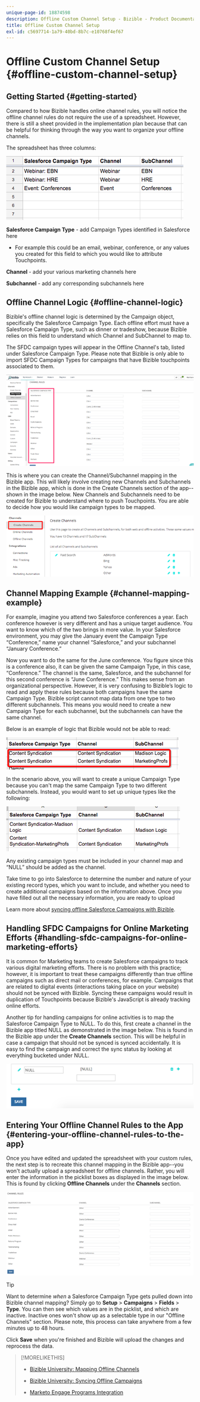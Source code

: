 ```yaml
---
unique-page-id: 18874598
description: Offline Custom Channel Setup - Bizible - Product Documentation
title: Offline Custom Channel Setup
exl-id: c5697714-1a79-40bd-8b7c-e10768f4ef67
---
```

# Offline Custom Channel Setup {#offline-custom-channel-setup}

## Getting Started {#getting-started}

Compared to how Bizible handles online channel rules, you will notice the offline channel rules do not require the use of a spreadsheet. However, there is still a sheet provided in the implementation plan because that can be helpful for thinking through the way you want to organize your offline channels.

The spreadsheet has three columns:

![](assets/1-2.png)

**Salesforce Campaign Type** - add Campaign Types identified in Salesforce here

* For example this could be an email, webinar, conference, or any values you created for this field to which you would like to attribute Touchpoints.

**Channel** - add your various marketing channels here

**Subchannel** - add any corresponding subchannels here

## Offline Channel Logic {#offline-channel-logic}

Bizible's offline channel logic is determined by the Campaign object, specifically the Salesforce Campaign Type. Each offline effort must have a Salesforce Campaign Type, such as dinner or tradeshow, because Bizible relies on this field to understand which Channel and SubChannel to map to.

The SFDC campaign types will appear in the Offline Channel's tab, listed under Salesforce Campaign Type. Please note that Bizible is only able to import SFDC Campaign Types for campaigns that have Bizible touchpoints associated to them.

![](assets/2-2.png)

This is where you can create the Channel/Subchannel mapping in the Bizible app. This will likely involve creating new Channels and Subchannels in the Bizible app, which is done in the Create Channels section of the app--shown in the image below. New Channels and Subchannels need to be created for Bizible to understand where to push Touchpoints. You are able to decide how you would like campaign types to be mapped.

![](assets/3-2.png)

## Channel Mapping Example {#channel-mapping-example}

For example, imagine you attend two Salesforce conferences a year. Each conference however is very different and has a unique target audience. You want to know which of the two brings in more value. In your Salesforce environment, you may give the January event the Campaign Type “Conference,” name your channel “Salesforce,” and your subchannel “January Conference.”

Now you want to do the same for the June conference. You figure since this is a conference also, it can be given the same Campaign Type, in this case, “Conference.” The channel is the same, Salesforce, and the subchannel for this second conference is “June Conference.” This makes sense from an organizational perspective. However, it is very confusing to Bizible’s logic to read and apply these rules because both campaigns have the same Campaign Type. Bizible script cannot map data from one type to two different subchannels. This means you would need to create a new Campaign Type for each subchannel, but the subchannels can have the same channel.

Below is an example of logic that Bizible would not be able to read:

![](assets/4-2.png)

In the scenario above, you will want to create a unique Campaign Type because you can't map the same Campaign Type to two different subchannels. Instead, you would want to set up unique types like the following:

![](assets/5-2.png)

Any existing campaign types must be included in your channel map and “NULL” should be added as the channel.

Take time to go into Salesforce to determine the number and nature of your existing record types, which you want to include, and whether you need to create additional campaigns based on the information above. Once you have filled out all the necessary information, you are ready to upload

Learn more about [syncing offline Salesforce Campaigns with Bizible](/help/channel-tracking-and-setup/offline-channels/syncing-offline-campaigns.md).

## Handling SFDC Campaigns for Online Marketing Efforts {#handling-sfdc-campaigns-for-online-marketing-efforts}

It is common for Marketing teams to create Salesforce campaigns to track various digital marketing efforts. There is no problem with this practice; however, it is important to treat these campaigns differently than true offline campaigns such as direct mail or conferences, for example. Campaigns that are related to digital events (interactions taking place on your website) should not be synced with Bizible. Syncing these campaigns would result in duplication of Touchpoints because Bizible's JavaScript is already tracking online efforts.

Another tip for handling campaigns for online activities is to map the Salesforce Campaign Type to NULL. To do this, first create a channel in the Bizible app titled NULL as demonstrated in the image below. This is found in the Bizible app under the **Create Channels** section. This will be helpful in case a campaign that should not be synced is synced accidentally. It is easy to find the campaign and correct the sync status by looking at everything bucketed under NULL.

![](assets/6-2.png)

## Entering Your Offline Channel Rules to the App {#entering-your-offline-channel-rules-to-the-app}

Once you have edited and updated the spreadsheet with your custom rules, the next step is to recreate this channel mapping in the Bizible app--you won't actually upload a spreadsheet for offline channels. Rather, you will enter the information in the picklist boxes as displayed in the image below. This is found by clicking **Offline Channels** under the **Channels** section.

![](assets/7-2.png)

>[!TIP]
>
>Want to determine _when_ a Salesforce Campaign Type gets pulled down into Bizible channel mapping? Simply go to **Setup** > **Campaigns** > **Fields** > **Type**. You can then see which values are in the picklist, and which are inactive. Inactive ones won't show up as a selectable type in our "Offline Channels" section. Please note, this process can take anywhere from a few minutes up to 48 hours.

Click **Save** when you're finished and Bizible will upload the changes and reprocess the data.

>[!MORELIKETHIS]
>
>* [Bizible University: Mapping Offline Channels](https://universityonline.marketo.com/courses/bizible-fundamentals-channel-management/#/page/5c630eca34d9f0367662b77f)
>
>* [Bizible University: Syncing Offline Campaigns](https://universityonline.marketo.com/courses/bizible-fundamentals-channel-management/#/page/5c63286e34d9f0367662b78b)
>
>* [Marketo Engage Programs Integration](/help/marketo-measure-and-marketo/marketo-measure-integrations-with-marketo/marketo-engage-programs-integration.md#channel-mapping)

